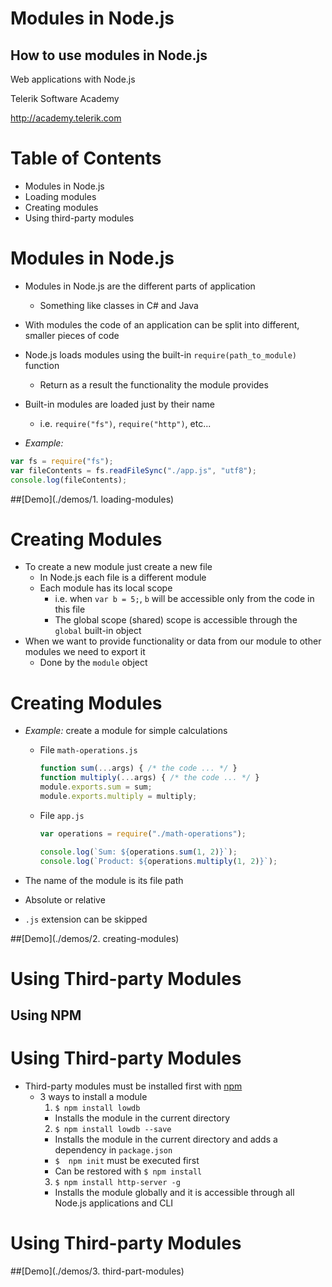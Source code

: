 <!-- section start -->
<!-- attr: { id:'title', class:'slide-title', hasScriptWrapper:true } -->
# Modules in Node.js
##  How to use modules in Node.js

<div class="signature">
    <p class="signature-course">Web applications with Node.js</p>
    <p class="signature-initiative">Telerik Software Academy</p>
    <a href="http://academy.telerik.com" class="signature-link">http://academy.telerik.com</a>
</div>

<!-- section start -->

# Table of Contents

- Modules in Node.js
- Loading modules
- Creating modules
- Using third-party modules

<!-- section start -->

<!-- attr: {class: 'slide-section', showInPresentation: true} -->
<!-- # Modules in Node.js -->

# Modules in Node.js

- Modules in Node.js are the different parts of application
  - Something like classes in C# and Java
- With modules the code of an application can be split into different, smaller pieces of code
- Node.js loads modules using the built-in `require(path_to_module)` function
  - Return as a result the functionality the module provides
- Built-in modules are loaded just by their name
  - i.e. `require("fs")`, `require("http")`, etc...

- _Example:_

```js
var fs = require("fs");
var fileContents = fs.readFileSync("./app.js", "utf8");
console.log(fileContents);
```

<!-- attr: {class: 'slide-section', showInPresentation: true} -->
<!-- # Loading Modules -->
##[Demo](./demos/1. loading-modules)

# Creating Modules

- To create a new module just create a new file
  - In Node.js each file is a different module
  - Each module has its local scope
    - i.e. when `var b = 5;`, `b` will be accessible only from the code in this file
    - The global scope (shared) scope is accessible through the `global` built-in object
- When we want to provide functionality or data from our module to other modules we need to export it
  - Done by the `module` object

# Creating Modules

- _Example:_ create a module for simple calculations

  - File `math-operations.js`

    ```js
    function sum(...args) { /* the code ... */ }
    function multiply(...args) { /* the code ... */ }
    module.exports.sum = sum;
    module.exports.multiply = multiply;
    ```

  - File `app.js`

    ```js
    var operations = require("./math-operations");

    console.log(`Sum: ${operations.sum(1, 2)}`);
    console.log(`Product: ${operations.multiply(1, 2)}`);  
    ```

-   The name of the module is its file path
  - Absolute or relative
  - `.js` extension can be skipped

<!-- attr: {class: 'slide-section', showInPresentation: true} -->
<!-- # Creating Modules -->
##[Demo](./demos/2. creating-modules)

<!-- section start -->

# Using Third-party Modules
##  Using NPM

# Using Third-party Modules

- Third-party modules must be installed first with [npm](http://)
  - 3 ways to install a module
    1.  `$ npm install lowdb`
      - Installs the module in the current directory
    2.  `$ npm install lowdb --save`
    - Installs the module in the current directory and adds a dependency in `package.json`
    - `$  npm init` must be executed first
    - Can be restored with `$ npm install`
    3.  `$ npm install http-server -g`
    - Installs the module globally and it is accessible through all Node.js applications and CLI

# Using Third-party Modules
##[Demo](./demos/3. third-part-modules)
